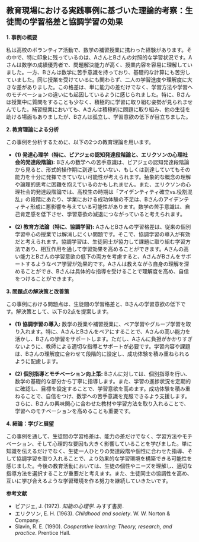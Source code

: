 ## 教育現場における実践事例に基づいた理論的考察：生徒間の学習格差と協調学習の効果

**1. 事例の概要**

私は高校のボランティア活動で、数学の補習授業に携わった経験があります。その中で、特に印象に残っているのは、AさんとBさんの対照的な学習状況です。Aさんは数学の成績優秀者で、問題解決能力が高く、授業内容を容易に理解していました。一方、Bさんは数学に苦手意識を持っており、基礎的な計算にも苦労していました。同じ授業を受けているにも関わらず、二人の学習進度や理解度に大きな差がありました。この格差は、単に能力の差だけでなく、学習方法や学習へのモチベーションの違いにも起因しているように感じられました。特に、Bさんは授業中に質問をすることも少なく、積極的に学習に取り組む姿勢が見られませんでした。補習授業においても、Aさんは積極的に問題に取り組み、他の生徒を助ける場面もありましたが、Bさんは孤立し、学習意欲の低下が目立ちました。

**2. 教育理論による分析**

この事例を分析するために、以下の2つの教育理論を用います。

* **(1) 発達心理学（特に、ピアジェの認知発達段階論と、エリクソンの心理社会的発達段階論):** Bさんの数学への苦手意識は、ピアジェの認知発達段階論から見ると、形式的操作期に到達していない、もしくは到達していてもその能力を十分に発揮できていない可能性が考えられます。抽象的な概念の理解や論理的思考に困難を抱えているのかもしれません。また、エリクソンの心理社会的発達段階論では、高校生の時期は「アイデンティティ確立vs.役割混乱」の段階にあたり、学業における成功体験の不足は、Bさんのアイデンティティ形成に悪影響を与えている可能性があります。数学の苦手意識は、自己肯定感を低下させ、学習意欲の減退につながっていると考えられます。

* **(2) 教育方法論（特に、協調学習):** AさんとBさんの学習格差は、従来の個別学習中心の授業では解消しにくい問題です。そこで、協調学習の導入が有効だと考えられます。協調学習は、生徒同士が協力して課題に取り組む学習方法であり、相互作用を通して学習効果を高めることができます。Aさんの高い能力とBさんの学習意欲の低下の両方を考慮すると、AさんがBさんをサポートするようなペア学習が効果的です。Aさんは教えながら自身の理解を深めることができ、Bさんは具体的な指導を受けることで理解度を高め、自信をつけることができます。


**3. 問題点の解決策と改善策**

この事例における問題点は、生徒間の学習格差と、Bさんの学習意欲の低下です。解決策として、以下の2点を提案します。

* **(1) 協調学習の導入:**  数学の授業や補習授業に、ペア学習やグループ学習を取り入れます。特に、AさんとBさんをペアにすることで、Aさんの高い能力を活かし、Bさんの学習をサポートします。ただし、Aさんに負担がかかりすぎないように、教師による適切な指導とサポートが必要です。学習内容や課題は、Bさんの理解度に合わせて段階的に設定し、成功体験を積み重ねられるように配慮します。

* **(2) 個別指導とモチベーション向上策:** Bさんに対しては、個別指導を行い、数学の基礎的な部分から丁寧に指導します。また、学習の進捗状況を定期的に確認し、目標を設定することで、学習意欲を高めます。成功体験を積み重ねることで、自信をつけ、数学への苦手意識を克服できるよう支援します。さらに、Bさんの興味関心に合わせた教材や学習方法を取り入れることで、学習へのモチベーションを高めることも重要です。


**4. 結論：学びと展望**

この事例を通して、生徒間の学習格差は、能力の差だけでなく、学習方法やモチベーション、そして心理的な要因も大きく影響していることを学びました。単に知識を伝えるだけでなく、生徒一人ひとりの発達段階や個性に合わせた指導、そして協調学習を取り入れることで、より効果的な学習環境を構築できる可能性を感じました。今後の教育活動においては、生徒の個性やニーズを理解し、適切な指導方法を選択することが重要だと考えます。また、生徒同士の協調性を高め、互いに学び合えるような学習環境を作る努力を継続していきたいです。


**参考文献**

* ピアジェ, J. (1972). *知能の心理学*. みすず書房.
* エリクソン, E. H. (1963). *Childhood and society*. W. W. Norton & Company.
* Slavin, R. E. (1990). *Cooperative learning: Theory, research, and practice*. Prentice Hall.



